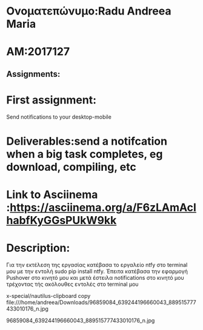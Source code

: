 # Ονοματεπώνυμο:Radu Andreea Maria 
# AM:2017127
## Assignments:

# First assignment:
Send notifications to your desktop-mobile
# Deliverables:send a notifcation when a big task completes, eg download, compiling, etc
# Link to Asciinema :https://asciinema.org/a/F6zLAmAcIhabfKyGGsPUkW9kk
# Description:
Για την εκτέλεση της εργασίας κατέβασα το εργαλείο ntfy στο terminal μου με την εντολή sudo pip install ntfy. Έπειτα κατέβασα την εφαρμογή Pushover στο κινητό μου και μετά έστειλα notifications στο κινητό μου τρέχοντας τής ακόλουθες εντολές στο terminal μου

x-special/nautilus-clipboard
copy
file:///home/andreea/Downloads/96859084_639244196660043_889515777433010176_n.jpg

96859084_639244196660043_889515777433010176_n.jpg


